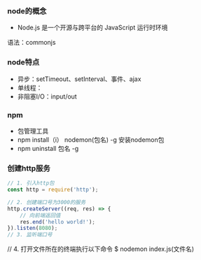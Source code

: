 <!--
 * @FilePath: /l1/node_init.md
 * @Author: Florence
 * @Date: 2020-10-19 13:34:16
 * @Last Modified By: Florence
 * @LastEditTime: 2020-10-19 16:50:53
-->

### node的概念

- Node.js 是一个开源与跨平台的 JavaScript 运行时环境

语法：commonjs

### node特点

- 异步：setTimeout、setInterval、事件、ajax
- 单线程：
- 非阻塞I/O：input/out

### npm

- 包管理工具
- npm install（i） nodemon(包名) -g 安装nodemon包
- npm uninstall 包名 -g

### 创建http服务

```js
// 1. 引入http包
const http = require('http');

// 2. 创建端口号为3000的服务
http.createServer((req, res) => {
	// 向前端返回值
	res.end('hello world!');
}).listen(8080);
// 3. 监听端口号

```

// 4. 打开文件所在的终端执行以下命令
$ nodemon index.js(文件名)
